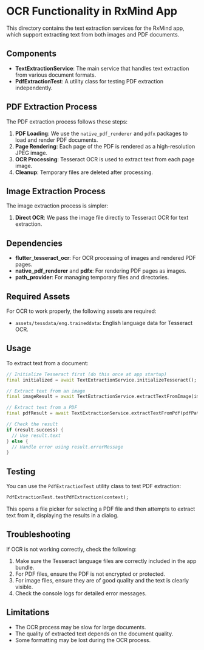 # OCR Functionality in RxMind App

This directory contains the text extraction services for the RxMind app, which support extracting text from both images and PDF documents.

## Components

- **TextExtractionService**: The main service that handles text extraction from various document formats.
- **PdfExtractionTest**: A utility class for testing PDF extraction independently.

## PDF Extraction Process

The PDF extraction process follows these steps:

1. **PDF Loading**: We use the `native_pdf_renderer` and `pdfx` packages to load and render PDF documents.
2. **Page Rendering**: Each page of the PDF is rendered as a high-resolution JPEG image.
3. **OCR Processing**: Tesseract OCR is used to extract text from each page image.
4. **Cleanup**: Temporary files are deleted after processing.

## Image Extraction Process

The image extraction process is simpler:

1. **Direct OCR**: We pass the image file directly to Tesseract OCR for text extraction.

## Dependencies

- **flutter_tesseract_ocr**: For OCR processing of images and rendered PDF pages.
- **native_pdf_renderer** and **pdfx**: For rendering PDF pages as images.
- **path_provider**: For managing temporary files and directories.

## Required Assets

For OCR to work properly, the following assets are required:

- `assets/tessdata/eng.traineddata`: English language data for Tesseract OCR.

## Usage

To extract text from a document:

```dart
// Initialize Tesseract first (do this once at app startup)
final initialized = await TextExtractionService.initializeTesseract();

// Extract text from an image
final imageResult = await TextExtractionService.extractTextFromImage(imagePath);

// Extract text from a PDF
final pdfResult = await TextExtractionService.extractTextFromPdf(pdfPath);

// Check the result
if (result.success) {
  // Use result.text
} else {
  // Handle error using result.errorMessage
}
```

## Testing

You can use the `PdfExtractionTest` utility class to test PDF extraction:

```dart
PdfExtractionTest.testPdfExtraction(context);
```

This opens a file picker for selecting a PDF file and then attempts to extract text from it, displaying the results in a dialog.

## Troubleshooting

If OCR is not working correctly, check the following:

1. Make sure the Tesseract language files are correctly included in the app bundle.
2. For PDF files, ensure the PDF is not encrypted or protected.
3. For image files, ensure they are of good quality and the text is clearly visible.
4. Check the console logs for detailed error messages.

## Limitations

- The OCR process may be slow for large documents.
- The quality of extracted text depends on the document quality.
- Some formatting may be lost during the OCR process.
